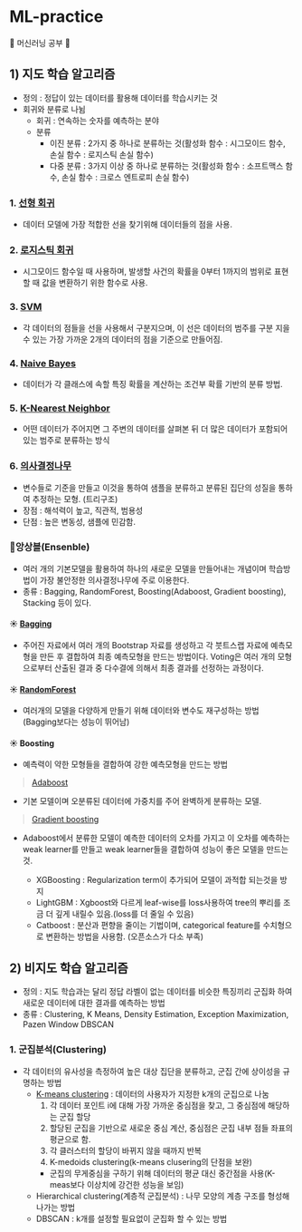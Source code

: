 # ML-practice
🚩 머신러닝 공부 🚩

## 1) 지도 학습 알고리즘
* 정의 : 정답이 있는 데이터를 활용해 데이터를 학습시키는 것
* 회귀와 분류로 나뉨
   * 회귀 : 연속하는 숫자를 예측하는 분야
   * 분류
      * 이진 분류 : 2가지 중 하나로 분류하는 것(활성화 함수 : 시그모이드 함수, 손실 함수 : 로지스틱 손실 함수)
      * 다중 분류 : 3가지 이상 중 하나로 분류하는 것(활성화 함수 : 소프트맥스 함수, 손실 함수 : 크로스 엔트로피 손실 함수)

### 1. [선형 회귀](https://github.com/Hyeok95/ML-DL-practice/blob/main/ML/2.%20Linear_Regression.ipynb)
* 데이터 모델에 가장 적합한 선을 찾기위해 데이터들의 점을 사용.

### 2. [로지스틱 회귀](https://github.com/Hyeok95/ML-DL-practice/blob/main/ML/3.%20Rogistic_Regression.ipynb)
* 시그모이드 함수일 때 사용하며, 발생할 사건의 확률을 0부터 1까지의 범위로 표현할 때 값을 변환하기 위한 함수로 사용.


### 3. [SVM](https://github.com/Hyeok95/ML-DL-practice/blob/main/ML/SVM.ipynb)
* 각 데이터의 점들을 선을 사용해서 구분지으며, 이 선은 데이터의 범주를 구분 지을 수 있는 가장 가까운 2개의 데이터의 점을 기준으로 만들어짐.


### 4. [Naive Bayes](https://github.com/Hyeok95/ML-DL-practice/blob/main/ML/Naive_Bayes.ipynb)
* 데이터가 각 클래스에 속할 특징 확률을 계산하는 조건부 확률 기반의 분류 방법.

### 5. [K-Nearest Neighbor](https://github.com/Hyeok95/ML-DL-practice/blob/main/ML/K-Nearest-Neighbor.ipynb)
* 어떤 데이터가 주어지면 그 주변의 데이터를 살펴본 뒤 더 많은 데이터가 포함되어 있는 범주로 분류하는 방식

### 6. [의사결정나무](https://github.com/Hyeok95/ML-DL-practice/blob/main/ML/Decision_Tree.ipynb)
* 변수들로 기준을 만들고 이것을 통하여 샘플을 분류하고 분류된 집단의 성질을 통하여 추정하는 모형. (트리구조)
* 장점 : 해석력이 높고, 직관적, 범용성
* 단점 : 높은 변동성, 샘플에 민감함.

### 🚩앙상블(Ensenble)
* 여러 개의 기본모델을 활용하여 하나의 새로운 모델을 만들어내는 개념이며 학습방법이 가장 불안정한 의사결정나무에 주로 이용한다.
* 종류 : Bagging, RandomForest, Boosting(Adaboost, Gradient boosting), Stacking 등이 있다.

#### ☀ [Bagging](https://github.com/Hyeok95/ML-DL-practice/blob/main/ML/Ensenble%2001.-%20Bagging.ipynb)
* 주어진 자료에서 여러 개의 Bootstrap 자료를 생성하고 각 붓트스랩 자료에 예측모형을 만든 후 결합하여 최종 예측모형을 만드는 방법이다. Voting은 여러 개의 모형으로부터 산출된 결과 중 다수결에 의해서 최종 결과를 선정하는 과정이다.

#### ☀ [RandomForest](https://github.com/Hyeok95/ML-DL-practice/blob/main/ML/Ensenble%2002%20-%20Randomforest.ipynb)
* 여러개의 모델을 다양하게 만들기 위해 데이터와 변수도 재구성하는 방법 (Bagging보다는 성능이 뛰어남)

#### ☀ Boosting
* 예측력이 약한 모형들을 결합하여 강한 예측모형을 만드는 방법

> [Adaboost](https://github.com/Hyeok95/ML-DL-practice/blob/main/ML/Ensemble%2003%20-%20Adaboost.ipynb)
* 기본 모델이며 오분류된 데이터에 가중치를 주어 완벽하게 분류하는 모델.

> [Gradient boosting](https://github.com/Hyeok95/ML-DL-practice/blob/main/ML/Ensemble%2004%20-Gradient_Boosting.ipynb)
* Adaboost에서 분류한 모델이 예측한 데이터의 오차를 가지고 이 오차를 예측하는 weak learner를 만들고 weak learner들을 결합하여 성능이 좋은 모델을 만드는 것.

   * XGBoosting : Regularization term이 추가되어 모델이 과적합 되는것을 방지
   * LightGBM : Xgboost와 다르게 leaf-wise를 loss사용하여 tree의 뿌리를 조금 더 깊게 내릴수 있음.(loss를 더 줄일 수 있음)
   * Catboost : 분산과 편향을 줄이는 기법이며, categorical feature를 수치형으로 변환하는 방법을 사용함. (오픈소스가 다소 부족)


## 2) 비지도 학습 알고리즘

* 정의 : 지도 학습과는 달리 정답 라벨이 없는 데이터를 비슷한 특징끼리 군집화 하여 새로운 데이터에 대한 결과를 예측하는 방법
* 종류 : Clustering,  K Means,  Density Estimation,  Exception Maximization,  Pazen Window  DBSCAN

### 1. 군집분석(Clustering)
* 각 데이터의 유사성을 측정하여 높은 대상 집단을 분류하고, 군집 간에 상이성을 규명하는 방법
  * [K-means clustering](https://github.com/Hyeok95/ML-DL-practice/blob/main/ML/Kmeans_clustering.ipynb) : 데이터의 사용자가 지정한 k개의 군집으로 나눔
    1. 각 데이터 포인트 i에 대해 가장 가까운 중심점을 찾고, 그 중심점에 해당하는 군집 할당
    2. 할당된 군집을 기반으로 새로운 중심 계산, 중심점은 군집 내부 점들 좌표의 평균으로 함.
    3. 각 클러스터의 할당이 바뀌지 않을 때까지 반복
    4. K-medoids clustering(k-means clusering의 단점을 보완)
      * 군집의 무게중심을 구하기 위해 데이터의 평균 대신 중간점을 사용(K-meas보다 이상치에 강건한 성능을 보임)
  * Hierarchical clustering(계층적 군집분석) : 나무 모양의 계층 구조를 형성해 나가는 방법
  * DBSCAN : k개를 설정할 필요없이 군집화 할 수 있는 방법
